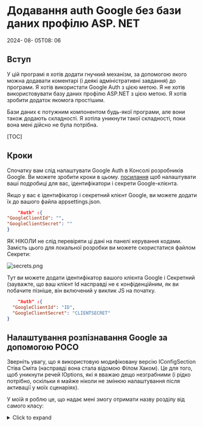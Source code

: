 # Додавання auth Google без бази даних профілю ASP. NET

<!--category-- ASP.NET, Google Auth -->
<datetime class="hidden">2024- 08- 05T08: 06</datetime>

## Вступ

У цій програмі я хотів додати гнучкий механізм, за допомогою якого можна додавати коментарі (і деякі адміністративні завдання) до програми. Я хотів використати Google Auth з цією метою. Я не хотів використовувати базу даних профілю ASP.NET з цією метою. Я хотів зробити додаток якомога простішим.

Бази даних є потужним компонентом будь-якої програми, але вони також додають складності. Я хотіла уникнути такої складності, поки вона мені дійсно не була потрібна.

[TOC]

## Кроки

Спочатку вам слід налаштувати Google Auth в Консолі розробників Google. Ви можете зробити кроки в цьому. [посилання](https://developers.google.com/identity/gsi/web/guides/overview) щоб налаштувати ваші подробиці для вас, ідентифікатори і секрети Google-клієнта.

Якщо у вас є ідентифікатор і секретний клієнт Google, ви можете додати їх до вашого файла appsettings.json.

```json
    "Auth" :{
"GoogleClientId": "",
"GoogleClientSecret": ""
}
```

ЯК НІКОЛИ не слід перевіряти ці дані на панелі керування кодами. Замість цього для локальної розробки ви можете скористатися файлом Секрети:

![secrets.png](secrets.png)

Тут ви можете додати ідентифікатор вашого клієнта Google і Секретний (зауважте, що ваш клієнт Id насправді не є конфіденційним, як ви побачите пізніше, він включений у виклик JS на початку.

```json
    "Auth" :{
  "GoogleClientId": "ID",
  "GoogleClientSecret": "CLIENTSECRET"
}
```

## Налаштування розпізнавання Google за допомогою POCO

Зверніть увагу, що я використовую модифіковану версію IConfigSection Стіва Сміта (насправді вона стала відомою Філом Хаком).
Це для того, щоб уникнути речей IOptions, які я вважаю дещо незграбними (і рідко потрібно, оскільки я майже ніколи не змінюю налаштування після активації у моїх сценаріях).

У моїй я роблю це, що надає мені змогу отримати назву розділу від самого класу:

<details>
<summary>Click to expand</summary>
```csharp


namespace Mostlylucid.Config;

public static class ConfigExtensions {
    public static TConfig ConfigurePOCO<TConfig>(this IServiceCollection services, IConfiguration configuration)
        where TConfig : class, new() {
        if (services == null) throw new ArgumentNullException(nameof(services));
        if (configuration == null) throw new ArgumentNullException(nameof(configuration));
        
        var config = new TConfig();
        configuration.Bind(config);
        services.AddSingleton(config);
        return config;
    }
    
    public static TConfig Configure<TConfig>(this WebApplicationBuilder builder)
        where TConfig : class, IConfigSection, new() {
        var services = builder.Services;
        var configuration = builder.Configuration;
        var sectionName = TConfig.Section;
        return services.ConfigurePOCO<TConfig>(configuration.GetSection(sectionName));
    }
    

    public static TConfig GetConfig<TConfig>(this WebApplicationBuilder builder)
        where TConfig : class, IConfigSection, new() {
        var configuration = builder.Configuration;
        var sectionName = TConfig.Section;
        var section = configuration.GetSection(sectionName).Get<TConfig>();
        return section;
        
    }
    
    public static Dictionary<string, object> GetConfigSection(this IConfiguration configuration, string sectionName) {
        var section = configuration.GetSection(sectionName);
        var result = new Dictionary<string, object>();
        foreach (var child in section.GetChildren()) {
            var key = child.Key;
            var value = child.Value;
            result.Add(key, value);
        }
        
        return result;
    }
    
    public static Dictionary<string, object> GetConfigSection<TConfig>(this WebApplicationBuilder builder)
        where TConfig : class, IConfigSection, new() {
        var configuration = builder.Configuration;
        var sectionName = TConfig.Section;
        return configuration.GetConfigSection(sectionName);
    }
}

public interface IConfigSection {
    public static abstract string Section { get; }
}
```

</details>
Так, мій Авдій, схоже, сказав:

```csharp
public class Auth : IConfigSection
{
    public static string Section => "Auth";
    public string GoogleClientId { get; set; }
    public string GoogleClientSecret { get; set; }
    
    public string AdminUserGoogleId { get; set; }
    
}
```

Тут я використовую метод статичного інтерфейсу, щоб отримати назву розділу.

Тоді в моєму стартапі я зможу зробити це:

```csharp
var auth = builder.GetConfig<Auth>();
```

КОГДА-НИБУДЬ ВЕРНУТСЯ В КУПИ!

## Налаштування програм. cs

СПРАВДІ додати це

```csharp
services.AddCors(options =>
{
    options.AddPolicy("AllowMostlylucid",
        builder =>
        {
            builder.WithOrigins("https://www.mostlylucid.net")
                .WithOrigins("https://mostlylucid.net")
                .WithOrigins("https://localhost:7240")
                .AllowAnyHeader()
                .AllowAnyMethod();
        });
});

builder.Services
    .AddAuthentication(options =>
    {
        options.DefaultScheme = CookieAuthenticationDefaults.AuthenticationScheme;
        options.DefaultChallengeScheme = GoogleDefaults.AuthenticationScheme;
   
      
    })
    .AddCookie()
    .AddGoogle(options =>
    {
        options.ClientId = auth.GoogleClientId;
        options.ClientSecret = auth.GoogleClientSecret;
    });
```

Ви помітите, що тут є записи CORS, вам також потрібно встановити їх в Консоль особистості google.

![googleidentity.png](googleidentity.png)

За допомогою цього пункту можна зробити так, щоб автентифікацію Google можна було використовувати лише з визначених вами доменів.

## Google Auth In Razor

В моєму _Компонування.cshtml Я маю цей Javascript, тут я налаштовую свої кнопки Google і вмикаю виклик, який реєструє програму ASP.NET.

# Google JS

```html
<script src="https://accounts.google.com/gsi/client" async defer></script>
```

Це двокрапка для коду нижче

```javascript


        
        function renderButton(element)
        {
            google.accounts.id.renderButton(
                element,
                {
                    type: "standard",
                    size: "large",
                    width: 200,
                    theme: "filled_black",
                    text: "sign_in_with",
                    shape: "rectangular",
                    logo_alignment: "left"
                }
            );
        }
        function initGoogleSignIn() {
            google.accounts.id.initialize({
                client_id: "839055275161-u7dqn2oco2729n6i5mk0fe7gap0bmg6g.apps.googleusercontent.com",
                callback: handleCredentialResponse
            });
            const element = document.getElementById('google_button');
            if (element) {
                renderButton(element);
            }
            const secondElement = document.getElementById('google_button2');
            if (secondElement) {
                renderButton(secondElement);
            }
           
        }

        function handleCredentialResponse(response) {
            if (response.credential) {
                const xhr = new XMLHttpRequest();
                xhr.open('POST', '/login', true);
                xhr.setRequestHeader('Content-Type', 'application/json');
                xhr.onload = function () {
                    if (xhr.status === 200) {
                        window.location.reload();
                    } else {
                        console.error('Failed to log in.');
                    }
                };
                xhr.send(JSON.stringify({ idToken: response.credential }));
            } else {
                console.error('No credential in response.');
            }
        }

        window.onload = initGoogleSignIn;

```

Тут ви можете бачити, що на сторінці є до двох розв' язаних елементів, за допомогою кнопок id google_ і google_ button2. Це елементи, на які JS Google буде перетворювати кнопки.

TIP: якщо ви використовуєте Tailwind, ви можете відштовхнути кнопку div до правильної роботи у темному режимі (у іншому випадку вона відображає білий тло навколо кнопки)

```html
<div class="w-[200px] h-[39px] overflow-hidden rounded">
    <div id="google_button">
    </div>
</div>
```

У JavaScript, наведеному вище, я відсилаю це назад до дії Контролера, яка називається Ім' я користувача. Ось де я працюю з автентифікацією Google.

```javascript
      const xhr = new XMLHttpRequest();
                xhr.open('POST', '/login', true);
                xhr.setRequestHeader('Content-Type', 'application/json');
                xhr.onload = function () {
                    if (xhr.status === 200) {
                        window.location.reload();
                    } else {
                        console.error('Failed to log in.');
                    }
                };
                xhr.send(JSON.stringify({ idToken: response.credential }));
```

## Автентифікація Google у контролері

Диспетчер тут, це досить просто він просто бере виписаний JWT, декодує його потім, щоб увійти в програму.

```csharp
    [Route("login")]
        [HttpPost]
        public async Task<IActionResult> HandleGoogleCallback([FromBody] GoogleLoginRequest request)
        {
            var handler = new JwtSecurityTokenHandler();
            var jsonToken = handler.ReadToken(request.IdToken) as JwtSecurityToken;

            if (jsonToken == null)
            {
                return BadRequest("Invalid token");
            }

            var claimsIdentity = new ClaimsIdentity(
                jsonToken.Claims,
                GoogleDefaults.AuthenticationScheme);

            var authProperties = new AuthenticationProperties
            {
                IsPersistent = true
            };

            await HttpContext.SignInAsync(
                CookieAuthenticationDefaults.AuthenticationScheme,
                new ClaimsPrincipal(claimsIdentity),
                authProperties);

            return Ok();
        }
    }
```

ЗАУВАЖЕННЯ: цей випадок не є префектом, бо він висуває так звані твердження (вони всі є малими літерами), але тепер це працює.

### Базовий клас контролера для видобування властивостей входу до системи

У моєму BaseController я витягаю властивості, які мені потрібні;

```csharp
      public record LoginData(bool loggedIn, string? name, string? avatarUrl, string? identifier);
    
    protected LoginData GetUserInfo()
    {
        var authenticateResult = HttpContext.AuthenticateAsync(CookieAuthenticationDefaults.AuthenticationScheme).Result;
        if (authenticateResult.Succeeded)
        {
            var principal = authenticateResult.Principal;
            if(principal == null)
            {
                return new LoginData(false, null, null, null);
            }
            var name = principal.FindFirst("name").Value;
            var avatarUrl =principal.FindFirst("picture").Value;
            var nameIdentifier = principal.FindFirst("sub");
            return new LoginData(true, name, avatarUrl, nameIdentifier?.Value);
        }
        return new LoginData(false,null,null,null);
    }
```

І все! За допомогою цього пункту ви можете скористатися пунктом Розпізнавання Gooogle без використання бази даних профілю ASP. NET.